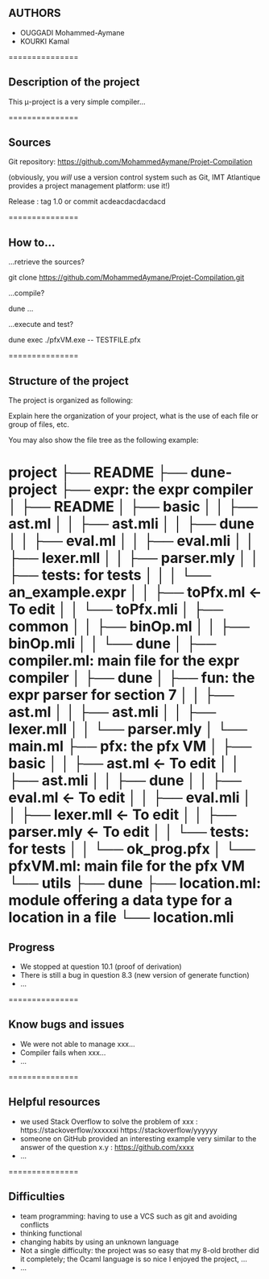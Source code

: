## AUTHORS

- OUGGADI Mohammed-Aymane
- KOURKI Kamal

===============

## Description of the project

This μ-project is a very simple compiler…

===============

## Sources

Git repository: https://github.com/MohammedAymane/Projet-Compilation

(obviously, you _will_ use a version control system such as Git, IMT
Atlantique provides a project management platform: use it!)

Release : tag 1.0 or commit acdeacdacdacdacd

===============

## How to…

…retrieve the sources?

git clone https://github.com/MohammedAymane/Projet-Compilation.git

…compile?

dune …

…execute and test?

dune exec ./pfxVM.exe -- TESTFILE.pfx

===============

## Structure of the project

The project is organized as following:

Explain here the organization of your project, what is the use of each file or
group of files, etc.

You may also show the file tree as the following example:

project
├── README
├── dune-project
├── expr: the expr compiler
│ ├── README
│ ├── basic
│ │ ├── ast.ml
│ │ ├── ast.mli
│ │ ├── dune
│ │ ├── eval.ml
│ │ ├── eval.mli
│ │ ├── lexer.mll
│ │ ├── parser.mly
│ │ ├── tests: for tests
│ │ │ └── an_example.expr
│ │ ├── toPfx.ml <- To edit
│ │ └── toPfx.mli
│ ├── common
│ │ ├── binOp.ml
│ │ ├── binOp.mli
│ │ └── dune
│ ├── compiler.ml: main file for the expr compiler
│ ├── dune
│ ├── fun: the expr parser for section 7
│ │ ├── ast.ml
│ │ ├── ast.mli
│ │ ├── lexer.mll
│ │ └── parser.mly
│ └── main.ml
├── pfx: the pfx VM
│ ├── basic
│ │ ├── ast.ml <- To edit
│ │ ├── ast.mli
│ │ ├── dune
│ │ ├── eval.ml <- To edit
│ │ ├── eval.mli
│ │ ├── lexer.mll <- To edit
│ │ ├── parser.mly <- To edit
│ │ └── tests: for tests
│ │ └── ok_prog.pfx
│ └── pfxVM.ml: main file for the pfx VM
└── utils
├── dune
├── location.ml: module offering a data type for a location in a file
└── location.mli
===============

## Progress

- We stopped at question 10.1 (proof of derivation)
- There is still a bug in question 8.3 (new version of generate function)
- …

===============

## Know bugs and issues

- We were not able to manage xxx…
- Compiler fails when xxx…
- …

===============

## Helpful resources

- we used Stack Overflow to solve the problem of xxx :
  https://stackoverflow/xxxxxxi
  https://stackoverflow/yyyyyy
- someone on GitHub provided an interesting example very similar to the answer of the question x.y : https://github.com/xxxx
- …

===============

## Difficulties

- team programming: having to use a VCS such as git and avoiding conflicts
- thinking functional
- changing habits by using an unknown language
- Not a single difficulty: the project was so easy that my 8-old brother did it
  completely; the Ocaml language is so nice I enjoyed the project, …
- …
